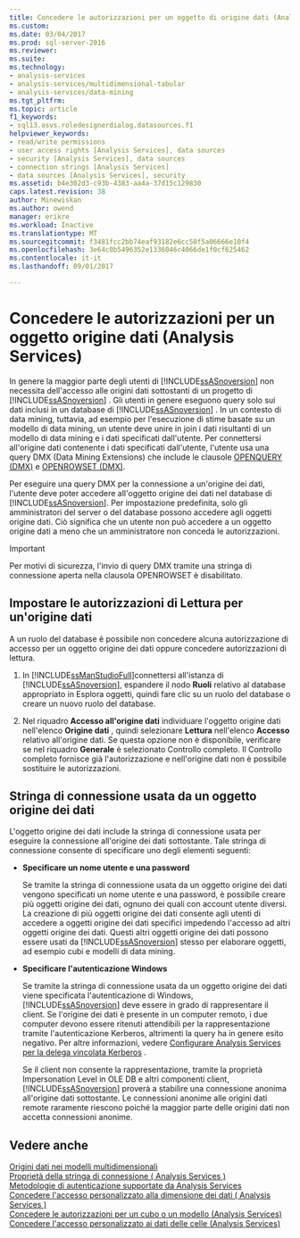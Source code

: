 ```yaml
---
title: Concedere le autorizzazioni per un oggetto di origine dati (Analysis Services) | Documenti Microsoft
ms.custom: 
ms.date: 03/04/2017
ms.prod: sql-server-2016
ms.reviewer: 
ms.suite: 
ms.technology:
- analysis-services
- analysis-services/multidimensional-tabular
- analysis-services/data-mining
ms.tgt_pltfrm: 
ms.topic: article
f1_keywords:
- sql13.asvs.roledesignerdialog.datasources.f1
helpviewer_keywords:
- read/write permissions
- user access rights [Analysis Services], data sources
- security [Analysis Services], data sources
- connection strings [Analysis Services]
- data sources [Analysis Services], security
ms.assetid: b4e302d3-c93b-4383-aa4a-37d15c129830
caps.latest.revision: 38
author: Minewiskan
ms.author: owend
manager: erikre
ms.workload: Inactive
ms.translationtype: MT
ms.sourcegitcommit: f3481fcc2bb74eaf93182e6cc58f5a06666e10f4
ms.openlocfilehash: 3e64c0b5496352e1336046c4066de1f0cf625462
ms.contentlocale: it-it
ms.lasthandoff: 09/01/2017

---
```

# <a name="grant-permissions-on-a-data-source-object-analysis-services"></a>Concedere le autorizzazioni per un oggetto origine dati (Analysis Services)
  In genere la maggior parte degli utenti di [!INCLUDE[ssASnoversion](../../includes/ssasnoversion-md.md)] non necessita dell'accesso alle origini dati sottostanti di un progetto di [!INCLUDE[ssASnoversion](../../includes/ssasnoversion-md.md)] . Gli utenti in genere eseguono query solo sui dati inclusi in un database di [!INCLUDE[ssASnoversion](../../includes/ssasnoversion-md.md)] . In un contesto di data mining, tuttavia, ad esempio per l'esecuzione di stime basate su un modello di data mining, un utente deve unire in join i dati risultanti di un modello di data mining e i dati specificati dall'utente. Per connettersi all'origine dati contenente i dati specificati dall'utente, l'utente usa una query DMX (Data Mining Extensions) che include le clausole [OPENQUERY &#40;DMX&#41;](../../dmx/source-data-query-openquery.md) e [OPENROWSET &#40;DMX&#41;](../../dmx/source-data-query-openrowset.md).  
  
 Per eseguire una query DMX per la connessione a un'origine dei dati, l'utente deve poter accedere all'oggetto origine dei dati nel database di [!INCLUDE[ssASnoversion](../../includes/ssasnoversion-md.md)]. Per impostazione predefinita, solo gli amministratori del server o del database possono accedere agli oggetti origine dati. Ciò significa che un utente non può accedere a un oggetto origine dati a meno che un amministratore non conceda le autorizzazioni.  
  
> [!IMPORTANT]  
>  Per motivi di sicurezza, l'invio di query DMX tramite una stringa di connessione aperta nella clausola OPENROWSET è disabilitato.  
  
## <a name="set-read-permissions-to-a-data-source"></a>Impostare le autorizzazioni di Lettura per un'origine dati  
 A un ruolo del database è possibile non concedere alcuna autorizzazione di accesso per un oggetto origine dei dati oppure concedere autorizzazioni di lettura.  
  
1.  In [!INCLUDE[ssManStudioFull](../../includes/ssmanstudiofull-md.md)]connettersi all'istanza di [!INCLUDE[ssASnoversion](../../includes/ssasnoversion-md.md)], espandere il nodo **Ruoli** relativo al database appropriato in Esplora oggetti, quindi fare clic su un ruolo del database o creare un nuovo ruolo del database.  
  
2.  Nel riquadro **Accesso all'origine dati** individuare l'oggetto origine dati nell'elenco **Origine dati** , quindi selezionare **Lettura** nell'elenco **Accesso** relativo all'origine dati. Se questa opzione non è disponibile, verificare se nel riquadro **Generale** è selezionato Controllo completo. Il Controllo completo fornisce già l'autorizzazione e nell'origine dati non è possibile sostituire le autorizzazioni.  
  
## <a name="working-with-the-connection-string-used-by-a-data-source-object"></a>Stringa di connessione usata da un oggetto origine dei dati  
 L'oggetto origine dei dati include la stringa di connessione usata per eseguire la connessione all'origine dei dati sottostante. Tale stringa di connessione consente di specificare uno degli elementi seguenti:  
  
-   **Specificare un nome utente e una password**  
  
     Se tramite la stringa di connessione usata da un oggetto origine dei dati vengono specificati un nome utente e una password, è possibile creare più oggetti origine dei dati, ognuno dei quali con account utente diversi. La creazione di più oggetti origine dei dati consente agli utenti di accedere a oggetti origine dei dati specifici impedendo l'accesso ad altri oggetti origine dei dati. Questi altri oggetti origine dei dati possono essere usati da [!INCLUDE[ssASnoversion](../../includes/ssasnoversion-md.md)] stesso per elaborare oggetti, ad esempio cubi e modelli di data mining.  
  
-   **Specificare l'autenticazione Windows**  
  
     Se tramite la stringa di connessione usata da un oggetto origine dei dati viene specificata l'autenticazione di Windows, [!INCLUDE[ssASnoversion](../../includes/ssasnoversion-md.md)] deve essere in grado di rappresentare il client. Se l'origine dei dati è presente in un computer remoto, i due computer devono essere ritenuti attendibili per la rappresentazione tramite l'autenticazione Kerberos, altrimenti la query ha in genere esito negativo. Per altre informazioni, vedere [Configurare Analysis Services per la delega vincolata Kerberos](../../analysis-services/instances/configure-analysis-services-for-kerberos-constrained-delegation.md) .  
  
     Se il client non consente la rappresentazione, tramite la proprietà Impersonation Level in OLE DB e altri componenti client, [!INCLUDE[ssASnoversion](../../includes/ssasnoversion-md.md)] proverà a stabilire una connessione anonima all'origine dati sottostante. Le connessioni anonime alle origini dati remote raramente riescono poiché la maggior parte delle origini dati non accetta connessioni anonime.  
  
## <a name="see-also"></a>Vedere anche  
 [Origini dati nei modelli multidimensionali](../../analysis-services/multidimensional-models/data-sources-in-multidimensional-models.md)   
 [Proprietà della stringa di connessione &#40; Analysis Services &#41;](../../analysis-services/instances/connection-string-properties-analysis-services.md)   
 [Metodologie di autenticazione supportate da Analysis Services](../../analysis-services/instances/authentication-methodologies-supported-by-analysis-services.md)   
 [Concedere l'accesso personalizzato alla dimensione dei dati &#40; Analysis Services &#41;](../../analysis-services/multidimensional-models/grant-custom-access-to-dimension-data-analysis-services.md)   
 [Concedere le autorizzazioni per un cubo o un modello &#40;Analysis Services&#41;](../../analysis-services/multidimensional-models/grant-cube-or-model-permissions-analysis-services.md)   
 [Concedere l'accesso personalizzato ai dati delle celle &#40;Analysis Services&#41;](../../analysis-services/multidimensional-models/grant-custom-access-to-cell-data-analysis-services.md)  
  
  

